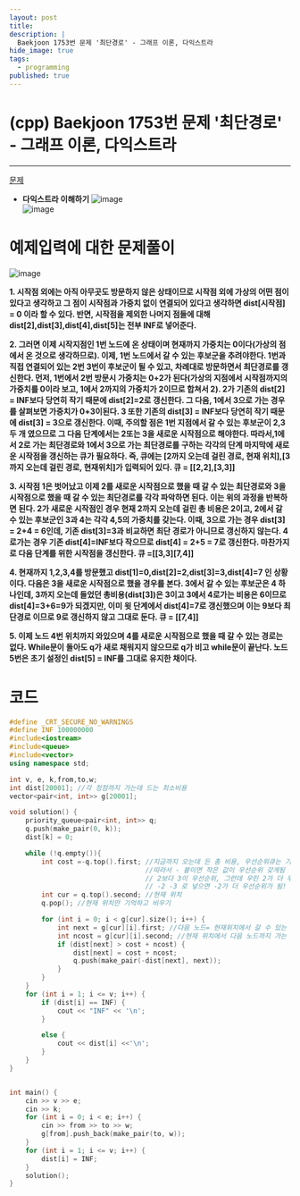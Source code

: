 ```yaml
---
layout: post
title: 
description: |
  Baekjoon 1753번 문제 '최단경로' - 그래프 이론, 다익스트라
hide_image: true
tags:
  - programming
published: true
---
```


# (cpp) Baekjoon 1753번 문제 '최단경로' - 그래프 이론, 다익스트라
* * *
[문제](https://www.acmicpc.net/problem/1753)
   
* **다익스트라 이해하기**
![image](https://user-images.githubusercontent.com/69246778/219267842-f17ae959-2771-4b52-9ab0-ca28fa0c4cc2.png)   
![image](https://user-images.githubusercontent.com/69246778/219267873-d88f4900-aa28-433b-b9e7-f639123fc507.png)   

# 예제입력에 대한 문제풀이
![image](https://user-images.githubusercontent.com/69246778/219826193-8afb5c34-2969-4a74-a5de-1bd56f36b273.png)   
   
**1. 시작점 외에는 아직 아무곳도 방문하지 않은 상태이므로 시작점 외에 가상의 어떤 점이 있다고 생각하고 그 점이 시작점과 가중치 없이 연결되어 있다고 생각하면 
dist[시작점] = 0 이라 할 수 있다. 반면, 시작점을 제외한 나머지 점들에 대해 dist[2],dist[3],dist[4],dist[5]는 전부 INF로 넣어준다.**   
      
**2. 그러면 이제 시작지점인 1번 노드에 온 상태이며 현재까지 가중치는 0이다(가상의 점에서 온 것으로 생각하므로). 이제, 1번 노드에서 갈 수 있는 후보군을 
추려야한다. 1번과 직접 연결되어 있는 2번 3번이 후보군이 될 수 있고, 차례대로 방문하면서 최단경로를 갱신한다. 먼저, 1번에서 2번 방문시 가중치는
0+2가 된다(가상의 지점에서 시작점까지의 가중치를 0이라 보고, 1에서 2까지의 가중치가 2이므로 합쳐서 2). 2가 기존의 dist[2] = INF보다 당연히 작기
때문에 dist[2]=2로 갱신한다. 그 다음, 1에서 3으로 가는 경우를 살펴보면 가중치가 0+3이된다. 3 또한 기존의 dist[3] = INF보다 당연히 작기 때문에
dist[3] = 3으로 갱신한다. 이때, 주의할 점은 1번 지점에서 갈 수 있는 후보군이 2,3 두 개 였으므로 그 다음 단계에서는 2또는 3을 새로운 시작점으로 해야한다.
따라서,1에서 2로 가는 최단경로와 1에서 3으로 가는 최단경로를 구하는 각각의 단계 마지막에 새로운 시작점을 갱신하는 큐가 필요하다. 
즉, 큐에는 [2까지 오는데 걸린 경로, 현재 위치],[3까지 오는데 걸린 경로, 현재위치]가 입력되어 있다. 큐 = [[2,2],[3,3]]**   
   
**3. 시작점 1은 벗어났고 이제 2를 새로운 시작점으로 했을 때 갈 수 있는 최단경로와 3을 시작점으로 했을 때 갈 수 있는 최단경로를 각각 파악하면 된다. 
이는 위의 과정을 반복하면 된다. 2가 새로운 시작점인 경우 현재 2까지 오는데 걸린 총 비용은 2이고, 2에서 갈 수 있는 후보군인 3과 4는 각각 4,5의
가중치를 갖는다. 이때, 3으로 가는 경우 dist[3] = 2+4 = 6인데, 기존 dist[3]=3과 비교하면 최단 경로가 아니므로 갱신하지 않는다.
4로가는 경우 기존 dist[4]=INF보다 작으므로 dist[4] = 2+5 = 7로 갱신한다. 마찬가지로 다음 단계를 위한 시작점을 갱신한다. 큐 =[[3,3][7,4]]**   
      
**4. 현재까지 1,2,3,4를 방문했고 dist[1]=0,dist[2]=2,dist[3]=3,dist[4]=7 인 상황이다.
다음은 3을 새로운 시작점으로 했을 경우를 본다. 3에서 갈 수 있는 후보군은 4 하나인데, 3까지 오는데 들었던 총비용(dist[3])은 3이고 3에서 4로가는
비용은 6이므로 dist[4]=3+6=9가 되겠지만, 이미 윗 단계에서 dist[4]=7로 갱신했으며 이는 9보다 최단경로 이므로 9로 갱신하지 않고 그대로 둔다. 큐 = [[7,4]]**   
   
**5. 이제 노드 4번 위치까지 와있으며 4를 새로운 시작점으로 했을 때 갈 수 있는 경로는 없다. While문이 돌아도 q가 새로 채워지지 않으므로 q가 비고 while문이 끝난다. 
노드 5번은 초기 설정인 dist[5] = INF를 그대로 유지한 채이다.**   
   
# 코드
```cpp
#define _CRT_SECURE_NO_WARNINGS
#define INF 100000000
#include<iostream>
#include<queue>
#include<vector>
using namespace std;

int v, e, k,from,to,w;
int dist[20001]; //각 정점까지 가는데 드는 최소비용
vector<pair<int, int>> g[20001];

void solution() {
	priority_queue<pair<int, int>> q;
	q.push(make_pair(0, k)); 
	dist[k] = 0;

	while (!q.empty()){
		int cost =-q.top().first; //지금까지 오는데 든 총 비용, 우선순위큐는 기본적으로 큰 값이 우선순위를 가짐
                                  //따라서 - 붙이면 작은 값이 우선순위 갖게됨
                                  // 2보다 3이 우선순위, 그런데 우린 2가 더 우선순위 여야함
                                  // -2 -3 로 넣으면 -2가 더 우선순위가 됨!
		int cur = q.top().second; //현재 위치
		q.pop(); //현재 위치만 기억하고 비우기

		for (int i = 0; i < g[cur].size(); i++) {
			int next = g[cur][i].first; //다음 노드= 현재위치에서 갈 수 있는 후보군
			int ncost = g[cur][i].second; //현재 위치에서 다음 노드까지 가는 비용
			if (dist[next] > cost + ncost) {
				dist[next] = cost + ncost;
				q.push(make_pair(-dist[next], next));
			}
		}
	}
	for (int i = 1; i <= v; i++) {
		if (dist[i] == INF) {
			cout << "INF" << '\n';
		}

		else {
			cout << dist[i] <<'\n';
		}
	}
}


int main() {
	cin >> v >> e;
	cin >> k;
	for (int i = 0; i < e; i++) {
		cin >> from >> to >> w;
		g[from].push_back(make_pair(to, w));
	}
	for (int i = 1; i <= v; i++) {
		dist[i] = INF;
	}
	solution();
}
```
